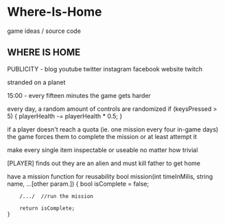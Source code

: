 # Where-Is-Home
game ideas / source code

WHERE IS HOME
-------------

PUBLICITY - 
blog
youtube
twitter
instagram
facebook
website
twitch

stranded on a planet

15:00 - every fifteen minutes the game gets harder

every day, a random amount of controls are randomized
	if (keysPressed > 5) {
		playerHealth -= playerHealth * 0.5;
	}
	
if a player doesn't reach a quota (ie. one mission every four in-game days) the game forces them
to complete the mission or at least attempt it

make every single item inspectable or useable no matter how trivial

[PLAYER] finds out they are an alien and must kill father to get home

have a mission function for reusability
	bool mission(int timeInMilis, string name, ...[other param.]) {
		bool isComplete = false;
		
		/.../  //run the mission
		
		return isComplete;
	}
	
